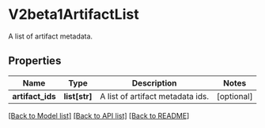 # V2beta1ArtifactList

A list of artifact metadata.

## Properties

| Name             | Type          | Description                      | Notes      |
| ---------------- | ------------- | -------------------------------- | ---------- |
| **artifact_ids** | **list[str]** | A list of artifact metadata ids. | [optional] |

[[Back to Model list]](../README.md#documentation-for-models) [[Back to API list]](../README.md#documentation-for-api-endpoints) [[Back to README]](../README.md)
